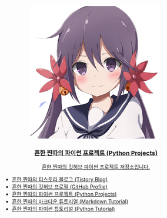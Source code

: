 
<div align="center">
  <a href="https://github.com/iamjjintta-python">
    <img src="https://raw.githubusercontent.com/iam-jjintta/iam-jjintta/main/profile/Profile-iamjjintta.png">
    <h3>흔한 찐따의 파이썬 프로젝트 (Python Projects)</h3>
    <p>흔한 찐따의 깃허브 파이썬 프로젝트 저장소입니다.</p>
  </a>
</div>

- [흔한 찐따의 티스토리 블로그 (Tistory Blog)](https://iamjjintta.tistory.com/)
- [흔한 찐따의 깃허브 프로필 (GitHub Profile)](https://github.com/iam-jjintta)
- [흔한 찐따의 파이썬 프로젝트 (Python Projects)](https://github.com/iamjjintta-python)
- [흔한 찐따의 마크다운 튜토리얼 (Markdown Tutorial)](https://github.com/iam-jjintta/markdown-tutorial)
- [흔한 찐따의 파이썬 튜토리얼 (Python Tutorial)](https://github.com/iam-jjintta/python-tutorial)
